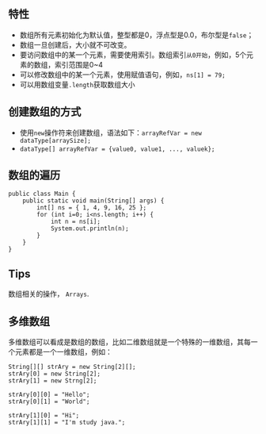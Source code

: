 ## 特性
- 数组所有元素初始化为默认值，整型都是0，浮点型是0.0，布尔型是`false`；
- 数组一旦创建后，大小就不可改变。
- 要访问数组中的某一个元素，需要使用索引。数组索引`从0开始`，例如，5个元素的数组，索引范围是0~4
- 可以修改数组中的某一个元素，使用赋值语句，例如，`ns[1] = 79;`
- 可以用数组变量`.length`获取数组大小

## 创建数组的方式
- 使用`new`操作符来创建数组，语法如下：`arrayRefVar = new dataType[arraySize];`
- `dataType[] arrayRefVar = {value0, value1, ..., valuek};`

## 数组的遍历
```
public class Main {
    public static void main(String[] args) {
        int[] ns = { 1, 4, 9, 16, 25 };
        for (int i=0; i<ns.length; i++) {
            int n = ns[i];
            System.out.println(n);
        }
    }
}
```

## Tips
数组相关的操作， `Arrays`.


## 多维数组
多维数组可以看成是数组的数组，比如二维数组就是一个特殊的一维数组，其每一个元素都是一个一维数组，例如：

```
String[][] strAry = new String[2][];
strAry[0] = new String[2];
strAry[1] = new Strng[2];

strAry[0][0] = "Hello";
strAry[0][1] = "World";

strAry[1][0] = "Hi";
strAry[1][1] = "I'm study java.";
```


